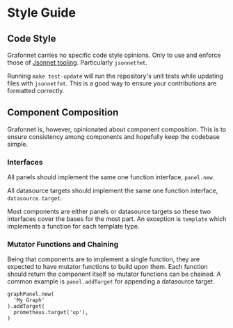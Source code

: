 # Style Guide

## Code Style

Grafonnet carries no specific code style opinions. Only to use and enforce those
of [Jsonnet tooling](https://jsonnet.org/learning/tools.html). Particularly
`jsonnetfmt`.

Running `make test-update` will run the repository's unit tests while updating
files with `jsonnetfmt`. This is a good way to ensure your contributions are
formatted correctly.

## Component Composition

Grafonnet is, however, opinionated about component composition. This is to
ensure consistency among components and hopefully keep the codebase simple.

### Interfaces

All panels should implement the same one function interface, `panel.new`.

All datasource targets should implement the same one function interface,
`datasource.target`.

Most components are either panels or datasource targets so these two interfaces
cover the bases for the most part. An exception is `template` which implements a
function for each template type.

### Mutator Functions and Chaining

Being that components are to implement a single function, they are expected to
have mutator functions to build upon them. Each function should return the
component itself so mutator functions can be chained. A common example is
`panel.addTarget` for appending a datasource target.

```libsonnet
graphPanel.new(
  'My Graph'
).addTarget(
  prometheus.target('up'),
)
```
